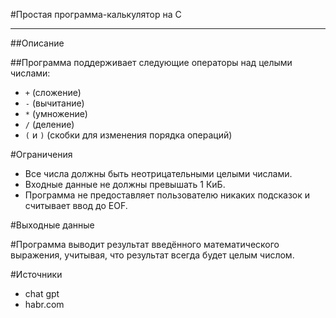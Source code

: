 #Простая программа-калькулятор на C
___
##Описание

##Программа поддерживает следующие операторы над целыми числами:
- `+` (сложение)
- `-` (вычитание)
- `*` (умножение)
- `/` (деление)
- `(` и `)` (скобки для изменения порядка операций)

#Ограничения
- Все числа должны быть неотрицательными целыми числами.
- Входные данные не должны превышать 1 КиБ.
- Программа не предоставляет пользователю никаких подсказок и считывает ввод до EOF.

#Выходные данные

#Программа выводит результат введённого математического выражения, учитывая, что результат всегда будет целым числом.

#Источники
- chat gpt
- habr.com
      
